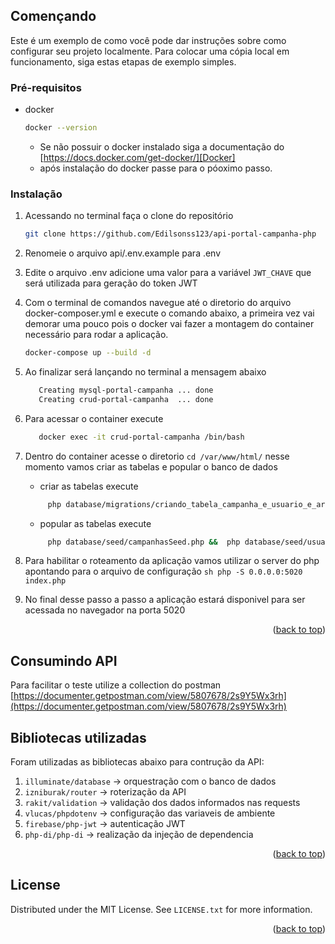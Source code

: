 <!-- GETTING STARTED -->
## Començando

Este é um exemplo de como você pode dar instruções sobre como configurar seu projeto localmente. 
Para colocar uma cópia local em funcionamento, siga estas etapas de exemplo simples. 

### Pré-requisitos

* docker
  ```sh
  docker --version
  ```
  - Se não possuir o docker instalado siga a documentação do [https://docs.docker.com/get-docker/][Docker]
  - após instalação do docker passe para o póoximo passo.

### Instalação

1. Acessando no terminal faça o clone do repositório
   ```sh
   git clone https://github.com/Edilsonss123/api-portal-campanha-php
   ```
2. Renomeie o arquivo api/.env.example para .env
3. Edite o arquivo .env adicione uma valor para a variável ```JWT_CHAVE``` que será utilizada para geração do token JWT
4. Com o terminal de comandos navegue até o diretorio do arquivo docker-composer.yml e execute o comando abaixo, a primeira vez vai demorar uma pouco
pois o docker vai fazer a montagem do container necessário para rodar a aplicação.
   ```sh
   docker-compose up --build -d
   ```
6. Ao finalizar será lançando no terminal a mensagem abaixo
   ```sh
      Creating mysql-portal-campanha ... done
      Creating crud-portal-campanha  ... done
   ```
7. Para acessar o container execute
   ```sh
      docker exec -it crud-portal-campanha /bin/bash
   ```
8. Dentro do container acesse o diretorio ```cd /var/www/html/``` nesse momento vamos criar as tabelas e popular o banco de dados
    - criar as tabelas execute  
     ```sh
          php database/migrations/criando_tabela_campanha_e_usuario_e_arquivos_campanha.php
     ```
    - popular as tabelas execute 
     ```sh
          php database/seed/campanhasSeed.php &&  php database/seed/usuariosSeed.php
     ```

9. Para habilitar o roteamento da aplicação vamos utilizar o server do php apontando para o arquivo de configuração 
   ```sh php -S 0.0.0.0:5020 index.php```
10. No final desse passo a passo a aplicação estará disponivel para ser acessada no navegador na porta 5020

<p align="right">(<a href="#readme-top">back to top</a>)</p>



## Consumindo API
Para facilitar o teste utilize a collection do postman [https://documenter.getpostman.com/view/5807678/2s9Y5Wx3rh](https://documenter.getpostman.com/view/5807678/2s9Y5Wx3rh)


## Bibliotecas utilizadas

Foram utilizadas as bibliotecas abaixo para contrução da API: 
1. ```illuminate/database``` -> orquestração com o banco de dados
2. ```izniburak/router``` -> roterização da API
3. ```rakit/validation``` -> validação dos dados informados nas requests
4. ```vlucas/phpdotenv``` -> configuração das variaveis de ambiente
5. ```firebase/php-jwt``` -> autenticação JWT
6. ```php-di/php-di``` -> realização da injeção de dependencia

<p align="right">(<a href="#readme-top">back to top</a>)</p>



<!-- LICENSE -->
## License

Distributed under the MIT License. See `LICENSE.txt` for more information.

<p align="right">(<a href="#readme-top">back to top</a>)</p>

